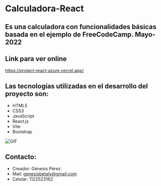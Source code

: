 # Calculadora-React

## Es una calculadora con funcionalidades básicas basada en el ejemplo de FreeCodeCamp. Mayo-2022
## Link para ver online
<https://project-react-azure.vercel.app/>

## Las tecnologías utilizadas en el desarrollo del proyecto son:
* HTML5
* CSS3
* JavaScript 
* React.js
* Vite
* Bootstrap

![GIF](https://media.giphy.com/media/tp9qSGTQI4znyGb2Rq/giphy.gif)

## Contacto:
* Creador: Génesis Pérez.
* Mail: genesisbetaly@gmail.com
* Celular: 1122523162
